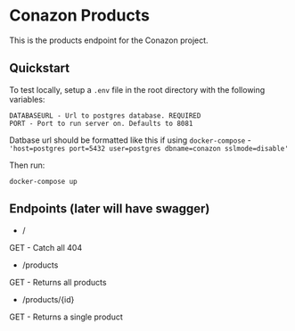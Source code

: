 # Conazon Products

This is the products endpoint for the Conazon project.

## Quickstart

To test locally, setup a `.env` file in the root directory with the following variables:

```
DATABASEURL - Url to postgres database. REQUIRED
PORT - Port to run server on. Defaults to 8081
```

Datbase url should be formatted like this if using `docker-compose` - `'host=postgres port=5432 user=postgres dbname=conazon sslmode=disable'`

Then run:

`docker-compose up`

## Endpoints (later will have swagger)

- /

GET - Catch all 404

- /products

GET - Returns all products

- /products/{id}

GET - Returns a single product
